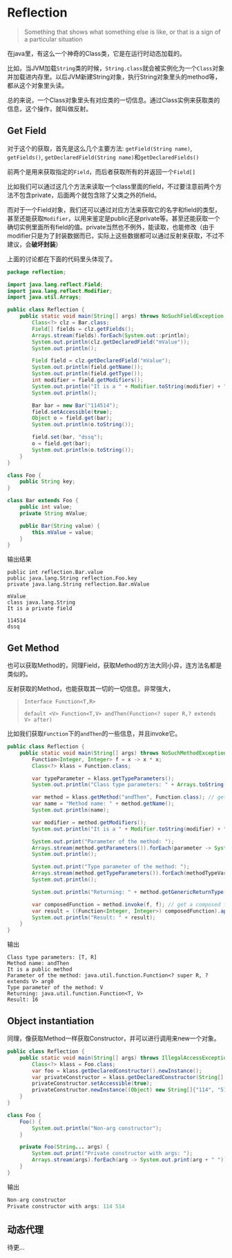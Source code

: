 # Reflection

> Something that shows what something else is like, or that is a sign of a particular situation

在java里，有这么一个神奇的Class类，它是在运行时动态加载的。

比如，当JVM加载`String`类的时候，`String.class`就会被实例化为一个`Class`对象并加载进内存里。以后JVM新建String对象，执行String对象里头的method等，都从这个对象里头读。

总的来说，一个Class对象里头有对应类的一切信息。通过Class实例来获取类的信息，这个操作，就叫做反射。

## Get Field

对于这个的获取，首先是这么几个主要方法: `getField(String name)`, `getFields()`, `getDeclaredField(String name)`和`getDeclaredFields()`

前两个是用来获取指定的`Field`，而后者获取所有的并返回一个`Field[]`

比如我们可以通过这几个方法来读取一个class里面的field，不过要注意前两个方法不包含private，后面两个就包含除了父类之外的field。

而对于一个Field对象，我们还可以通过对应方法来获取它的名字和field的类型，甚至还能获取`Modifier`，以用来鉴定是public还是private等。甚至还能获取一个确切实例里面所有field的值。private当然也不例外，能读取，也能修改（由于modifier只是为了封装数据而已，实际上这些数据都可以通过反射来获取，不过不建议，会**破坏封装**）

上面的讨论都在下面的代码里头体现了。

``` java
package reflection;

import java.lang.reflect.Field;
import java.lang.reflect.Modifier;
import java.util.Arrays;

public class Reflection {
    public static void main(String[] args) throws NoSuchFieldException, IllegalAccessException {
        Class<?> clz = Bar.class;
        Field[] fields = clz.getFields();
        Arrays.stream(fields).forEach(System.out::println);
        System.out.println(clz.getDeclaredField("mValue"));
        System.out.println();

        Field field = clz.getDeclaredField("mValue");
        System.out.println(field.getName());
        System.out.println(field.getType());
        int modifier = field.getModifiers();
        System.out.println("It is a " + Modifier.toString(modifier) + " field");
        System.out.println();

        Bar bar = new Bar("114514");
        field.setAccessible(true);
        Object o = field.get(bar);
        System.out.println(o.toString());

        field.set(bar, "dssq");
        o = field.get(bar);
        System.out.println(o.toString());
    }
}

class Foo {
    public String key;
}

class Bar extends Foo {
    public int value;
    private String mValue;

    public Bar(String value) {
        this.mValue = value;
    }
}
```

输出结果

``` shell
public int reflection.Bar.value
public java.lang.String reflection.Foo.key
private java.lang.String reflection.Bar.mValue

mValue
class java.lang.String
It is a private field

114514
dssq
```

## Get Method

也可以获取Method的，同理Field，获取Method的方法大同小异，连方法名都是类似的。

反射获取的Method，也能获取其一切的一切信息。非常强大，

> `Interface Function<T,​R>`
>
> `default <V> Function<T,​V> andThen​(Function<? super R,​? extends V> after)`

比如我们获取`Function`下的`andThen`的一些信息，并且invoke它。

``` java
public class Reflection {
    public static void main(String[] args) throws NoSuchMethodException, InvocationTargetException, IllegalAccessException {
        Function<Integer, Integer> f = x -> x * x;
        Class<?> klass = Function.class;

        var typeParameter = klass.getTypeParameters();
        System.out.println("Class type parameters: " + Arrays.toString(typeParameter)); // get class generic type parameters

        var method = klass.getMethod("andThen", Function.class); // get method
        var name = "Method name: " + method.getName();
        System.out.println(name);

        var modifier = method.getModifiers();
        System.out.println("It is a " + Modifier.toString(modifier) + " method");

        System.out.print("Parameter of the method: ");
        Arrays.stream(method.getParameters()).forEach(parameter -> System.out.print(parameter.toString() + " ")); // get parameters' name
        System.out.println();

        System.out.print("Type parameter of the method: ");
        Arrays.stream(method.getTypeParameters()).forEach(methodTypeVariable -> System.out.print(methodTypeVariable.getName() +" "));
        System.out.println();

        System.out.println("Returning: " + method.getGenericReturnType().getTypeName());

        var composedFunction = method.invoke(f, f); // get a composed function
        var result = ((Function<Integer, Integer>) composedFunction).apply(2);
        System.out.println("Result: " + result);
    }
}
```

输出

``` shell
Class type parameters: [T, R]
Method name: andThen
It is a public method
Parameter of the method: java.util.function.Function<? super R, ? extends V> arg0 
Type parameter of the method: V 
Returning: java.util.function.Function<T, V>
Result: 16
```

## Object instantiation

同理，像获取Method一样获取Constructor，并可以进行调用来new一个对象。

``` java
public class Reflection {
    public static void main(String[] args) throws IllegalAccessException, InstantiationException, NoSuchMethodException, InvocationTargetException {
        Class<?> klass = Foo.class;
        var foo = klass.getDeclaredConstructor().newInstance();
        var privateConstructor = klass.getDeclaredConstructor(String[].class);
        privateConstructor.setAccessible(true);
        privateConstructor.newInstance((Object) new String[]{"114", "514"});
    }
}

class Foo {
    Foo() {
        System.out.println("Non-arg constructor");
    }

    private Foo(String... args) {
        System.out.print("Private constructor with args: ");
        Arrays.stream(args).forEach(arg -> System.out.print(arg + " "));
    }
}
```

输出

``` java
Non-arg constructor
Private constructor with args: 114 514
```

## 动态代理

待更...